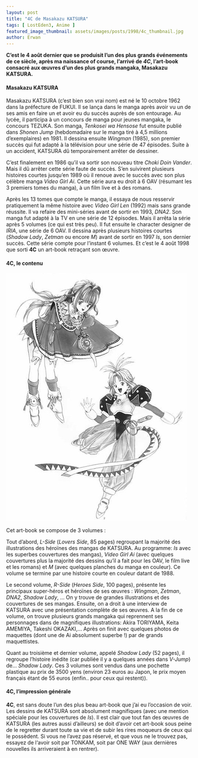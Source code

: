 ```yaml
---
layout: post
title: "4C de Masakazu KATSURA"
tags: [ LostEden3, Anime ]
featured_image_thumbnail: assets/images/posts/1998/4c_thumbnail.jpg
author: Erwan
---
```


**C’est le 4 août dernier que se produisit l’un des plus grands événements de ce siècle, après ma naissance of course, l’arrivé de *4C*, l’art-book consacré aux œuvres d’un des plus grands mangaka, Masakazu KATSURA.**

#### Masakazu KATSURA 

Masakazu KATSURA (c’est bien son vrai nom) est né le 10 octobre 1962 dans la préfecture de FUKUI. Il se lança dans le manga après avoir vu un de ses amis en faire un et avoir eu du succès auprès de son entourage. Au lycée, il participa à un concours de manga pour jeunes mangaka, le concours TEZUKA. Son manga, *Tenkosei wa Hensose* fut ensuite publié dans *Shonen Jump* (hebdomadaire sur le manga tiré à 4,5 millions d’exemplaires) en 1981. Il dessina ensuite *Wingman* (1985), son premier succès qui fut adapté à la télévision pour une série de 47 épisodes. Suite à un accident, KATSURA dû temporairement arrêter de dessiner. 

C’est finalement en 1986 qu’il va sortir son nouveau titre *Choki Doin Vander*. Mais il dû arrêter cette série faute de succès. S’en suivirent plusieurs histoires courtes jusqu’en 1989 où il renoue avec le succès avec son plus célèbre manga *Video Girl Ai*. Cette série aura eu droit à 6 OAV (résumant les 3 premiers tomes du manga), à un film live et à des romans. 

Après les 13 tomes que compte le manga, il essaya de nous resservir pratiquement la même histoire avec *Video Girl Len* (1992) mais sans grande réussite. Il va refaire des mini-séries avant de sortir en 1993, *DNA2*. Son manga fut adapté à la TV en une série de 12 épisodes. Mais il arrêta la série après 5 volumes (ce qui est très peu). Il fut ensuite le character designer de *IRIA*, une série de 6 OAV. Il dessina après plusieurs histoires courtes (*Shadow Lady*, *Zetman* ou encore *M*) avant de sortir en 1997 *Is*, son dernier succès. Cette série compte pour l’instant 6 volumes. Et c’est le 4 août 1998 que sorti **4C** un art-book retraçant son œuvre.

#### 4C, le contenu

![4C](assets/images/posts/1998/4c.jpg#left)

Cet art-book se compose de 3 volumes :

Tout d’abord, *L-Side* (*Lovers Side*, 85 pages) regroupant la majorité des illustrations des héroïnes des mangas de KATSURA. Au programme: *Is* avec les superbes couvertures des mangas), *Video Girl Ai* (avec quelques couvertures plus la majorité des dessins qu’il a fait pour les OAV, le film live et les romans) et *M* (avec quelques planches du manga en couleur). Ce volume se termine par une histoire courte en couleur datant de 1988.

Le second volume, *R-Side* (*Heroes Side*, 100 pages), présente les principaux super-héros et héroïnes  de ses œuvres : *Wingman*, *Zetman*, *DNA2*, *Shadow Lady*, ... On y trouve de grandes illustrations et des couvertures de ses mangas. Ensuite, on a droit à une interview de KATSURA avec une présentation complète de ses œuvres. A la fin de ce volume, on trouve plusieurs grands mangaka qui reprennent ses personnages dans de magnifiques illustrations: Akira TORIYAMA, Keita AMEMIYA, Takeshi OKAZAKI,... Après on finit avec quelques photos de maquettes (dont une de Ai absolument superbe !) par de grands maquettistes.

Quant au troisième et dernier volume, appelé *Shadow Lady* (52 pages), il regroupe l’histoire inédite (car publiée il y a quelques années dans *V-Jump*) de... *Shadow Lady*. Ces 3 volumes sont vendus dans une pochette plastique au prix de 3500 yens (environ 23 euros au Japon, le prix moyen français étant de 55 euros (enfin.. pour ceux qui restent)).

#### 4C, l’impression générale

**4C**, est sans doute l’un des plus beau art-book que j’ai eu l’occasion de voir. Les dessins de KATSURA sont absolument magnifiques (avec une mention spéciale pour les couvertures de *Is*). Il est clair que tout fan des œuvres de KATSURA (les autres aussi d’ailleurs) se doit d’avoir cet art-book sous peine de le regretter durant toute sa vie et de subir les rires moqueurs de ceux qui le possèdent. Si vous ne l’avez pas réservé, et que vous ne le trouvez pas, essayez de l‘avoir soit par TONKAM, soit par ONE WAY (aux dernières nouvelles ils arriveraient à en rentrer).

